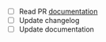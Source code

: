 * [ ] Read PR [documentation](https://github.com/ostis-ai/sc-machine/blob/main/CONTRIBUTING.md)
* [ ] Update changelog
* [ ] Update documentation
